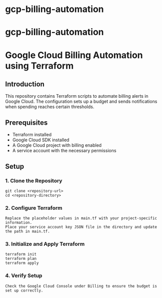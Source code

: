 # gcp-billing-automation
# gcp-billing-automation
# Google Cloud Billing Automation using Terraform

## Introduction
This repository contains Terraform scripts to automate billing alerts in Google Cloud. The configuration sets up a budget and sends notifications when spending reaches certain thresholds.

## Prerequisites
- Terraform installed
- Google Cloud SDK installed
- A Google Cloud project with billing enabled
- A service account with the necessary permissions

## Setup

### 1. Clone the Repository

    git clone <repository-url>
    cd <repository-directory>

### 2. Configure Terraform
    
    Replace the placeholder values in main.tf with your project-specific information.
    Place your service account key JSON file in the directory and update the path in main.tf.

### 3. Initialize and Apply Terraform

    terraform init
    terraform plan
    terraform apply

### 4. Verify Setup
    Check the Google Cloud Console under Billing to ensure the budget is set up correctly.


